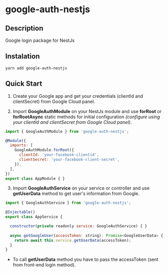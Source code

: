 # google-auth-nestjs

## Description
Google login package for NestJs

## Instalation
```yarn add google-auth-nestjs```

## Quick Start


1. Create your Google app and get your credentials (clientId and clientSecret) from Google Cloud panel.

2. Import <b>GoogleAuthModule</b> on your NestJs module and use <b>forRoot</b> or <b>forRootAsync</b> static methods for initial configuration <i>(configure using your clientId and clientSecret from Google Cloud panel)</i>. 
``` js
import { GoogleAuthModule } from 'google-auth-nestjs';

@Module({
  imports: [
    GoogleAuthModule.forRoot({
      clientId: 'your-facebook-clientid',
      clientSecret: 'your-facebook-client-secret',
    }),
  ],
})
export class AppModule { }
```

3. Import <b>GoogleAuthService</b> on your service or controller and use <b>getUserData</b> method to get user's information from Google.
``` js
import { GoogleAuthService } from 'google-auth-nestjs';

@Injectable()
export class AppService {

  constructor(private readonly service: GoogleAuthService) { }
  
  async getGoogleUser(accessToken: string): Promise<GoogleUserData> {
    return await this.service.getUserData(accessToken);
  }
}
```

- To call <b>getUserData</b> method you have to pass the accessToken (sent from front-end login method).
